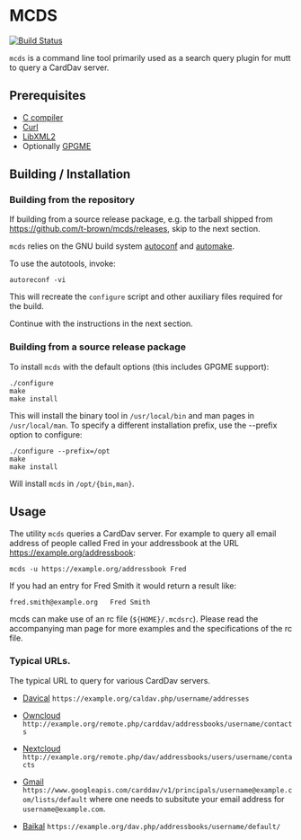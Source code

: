 MCDS
====

[![Build Status](https://travis-ci.com/t-brown/mcds.svg?branch=master)](https://travis-ci.com/t-brown/mcds)

`mcds` is a command line tool primarily used as a search query plugin
for mutt to query a CardDav server.


Prerequisites
-------------

+  [C compiler](https://gcc.gnu.org/)
+  [Curl](https://curl.haxx.se/libcurl/)
+  [LibXML2](http://www.xmlsoft.org/)
+  Optionally [GPGME](https://www.gnupg.org/software/gpgme/index.html)


Building / Installation
-----------------------

### Building from the repository

If building from a source release package, e.g. the tarball shipped from
<https://github.com/t-brown/mcds/releases>, skip to the next section.

`mcds` relies on the GNU build system
[autoconf](https://www.gnu.org/software/autoconf/) and
[automake](https://www.gnu.org/software/automake/).

To use the autotools, invoke:

    autoreconf -vi

This will recreate the `configure` script and other auxiliary files required
for the build.

Continue with the instructions in the next section.

### Building from a source release package

To install `mcds` with the default options (this includes GPGME support):

    ./configure
    make
    make install

This will install the binary tool in `/usr/local/bin` and man pages in
`/usr/local/man`. To specify a different installation prefix, use the
--prefix option to configure:

    ./configure --prefix=/opt
    make
    make install

Will install `mcds` in `/opt/{bin,man}`.

Usage
-----

The utility `mcds` queries a CardDav server. For example to query
all email address of people called Fred in your addressbook at the
URL https://example.org/addressbook:

    mcds -u https://example.org/addressbook Fred

If you had an entry for Fred Smith it would return a result like:

    fred.smith@example.org   Fred Smith

mcds can make use of an rc file (`${HOME}/.mcdsrc`). Please read the
accompanying man page for more examples and the specifications of the
rc file.

### Typical URLs.

The typical URL to query for various CardDav servers.

+ [Davical](https://www.davical.org/)
    `https://example.org/caldav.php/username/addresses`

+ [Owncloud](https://owncloud.org/)
    `http://example.org/remote.php/carddav/addressbooks/username/contacts`

+ [Nextcloud](https://nextcloud.com/)
    `http://example.org/remote.php/dav/addressbooks/users/username/contacts`

+ [Gmail](https://gmail.com/)
    `https://www.googleapis.com/carddav/v1/principals/username@example.com/lists/default`
where one needs to subsitute your email address for `username@example.com`.

+ [Baikal](https://sabre.io/baikal/)
    `https://example.org/dav.php/addressbooks/username/default/`


